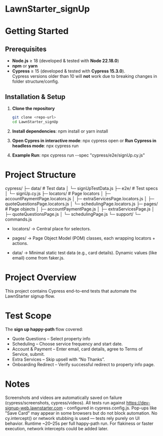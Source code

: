 # LawnStarter_signUp

# Getting Started

## Prerequisites

- **Node.js** ≥ 18 (developed & tested with **Node 22.18.0**)
- **npm** or **yarn** 
- **Cypress** ≥ 15 (developed & tested with **Cypress 15.3.0**).  
  Cypress versions older than 10 will **not** work due to breaking changes in folder structure/config.

## Installation & Setup

1. **Clone the repository**
   ```bash
   git clone <repo-url>
   cd LawnStarter_signUp

2. **Install dependencies**: npm install or yarn install

3. **Open Cypres in interactive mode**: npx cypress open or **Run Cypress in headless mode**: npx cypress run

4. **Example Run**: npx cypress run --spec "cypress/e2e/signUp.cy.js"

# Project Structure
cypress/
 ├─ data/                         # Test data
 │   └─ signUpTestData.js
 ├─ e2e/                          # Test specs
 │   └─ signUp.cy.js
 ├─ locators/                     # Page locators
 │   ├─ accountPaymentPage.locators.js
 │   ├─ extraServicesPage.locators.js
 │   ├─ quoteQuestionsPage.locators.js
 │   └─ schedulingPage.locators.js
 ├─ pages/                        # Page objects
 │   ├─ accountPaymentPage.js
 │   ├─ extraServicesPage.js
 │   ├─ quoteQuestionsPage.js
 │   └─ schedulingPage.js
 └─ support/
     └─ commands.js
     
- locators/ → Central place for selectors.

- pages/ → Page Object Model (POM) classes, each wrapping locators + actions.

- data/ → Minimal static test data (e.g., card details). Dynamic values (like email) come from faker.js.

# Project Overview

This project contains Cypress end-to-end tests that automate the LawnStarter signup flow.

# Test Scope

The **sign up happy-path** flow covered:

- Quote Questions – Select property info
- Scheduling – Choose service frequency and start date.
- Account & Payment – Enter email, card details, agree to Terms of Service, submit.
- Extra Services – Skip upsell with “No Thanks”.
- Onboarding Redirect – Verify successful redirect to property info page.

# Notes

Screenshots and videos are automatically saved on failure (cypress/screenshots, cypress/videos).
All tests run against https://dev-signup-web.lawnstarter.com - configured in cypress.config.js.
Pop-ups like "Save Card" may appear in some browsers but do not block automation.
No cy.intercept() or network stubbing is used — tests rely purely on UI behavior.
Runtime ~20–25s per full happy-path run.
For flakiness or faster execution, network intercepts could be added later.

